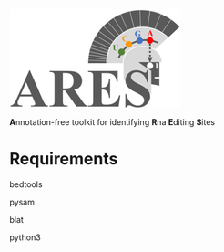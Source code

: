 
<img src="https://github.com/jumphone/PhenoPro/raw/master/IMG/ARES_logo.png" width="300">


**A**nnotation-free toolkit for identifying **R**na **E**diting **S**ites

# Requirements

bedtools

pysam

blat

python3


